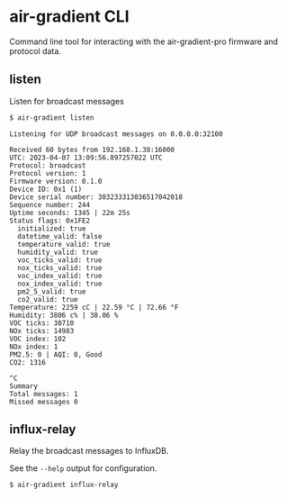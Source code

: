# air-gradient CLI

Command line tool for interacting with the air-gradient-pro firmware and protocol data.

## listen

Listen for broadcast messages

```bash
$ air-gradient listen
```

```
Listening for UDP broadcast messages on 0.0.0.0:32100

Received 60 bytes from 192.168.1.38:16000
UTC: 2023-04-07 13:09:56.897257022 UTC
Protocol: broadcast
Protocol version: 1
Firmware version: 0.1.0
Device ID: 0x1 (1)
Device serial number: 303233313036517042018
Sequence number: 244
Uptime seconds: 1345 | 22m 25s
Status flags: 0x1FE2
  initialized: true
  datetime_valid: false
  temperature_valid: true
  humidity_valid: true
  voc_ticks_valid: true
  nox_ticks_valid: true
  voc_index_valid: true
  nox_index_valid: true
  pm2_5_valid: true
  co2_valid: true
Temperature: 2259 cC | 22.59 °C | 72.66 °F
Humidity: 3806 c% | 38.06 %
VOC ticks: 30710
NOx ticks: 14983
VOC index: 102
NOx index: 1
PM2.5: 0 | AQI: 0, Good
CO2: 1316

^C
Summary
Total messages: 1
Missed messages 0
```

## influx-relay

Relay the broadcast messages to InfluxDB.

See the `--help` output for configuration.

```bash
$ air-gradient influx-relay
```
